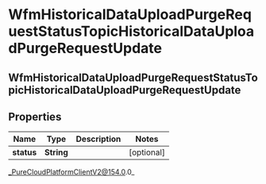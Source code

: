 # WfmHistoricalDataUploadPurgeRequestStatusTopicHistoricalDataUploadPurgeRequestUpdate

## WfmHistoricalDataUploadPurgeRequestStatusTopicHistoricalDataUploadPurgeRequestUpdate

## Properties

|Name | Type | Description | Notes|
|------------ | ------------- | ------------- | -------------|
| **status** | **String** |  | [optional] |



_PureCloudPlatformClientV2@154.0.0_
